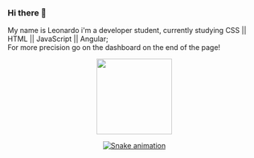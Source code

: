 ### Hi there 👋

My name is Leonardo i'm a developer student, currently studying CSS || HTML || JavaScript || Angular;<br>
For more precision go on the dashboard on the end of the page!

<div align="center">
  <a href="https://github.com/leowitcroz">
  <img height="150em" src="https://github-readme-stats.vercel.app/api?username=leowitcroz&show_icons=true&theme=dracula"/>

  ![Snake animation](https://github.com/leowitcroz/leowitcroz/blob/output/github-contribution-grid-snake.svg)
</div>

